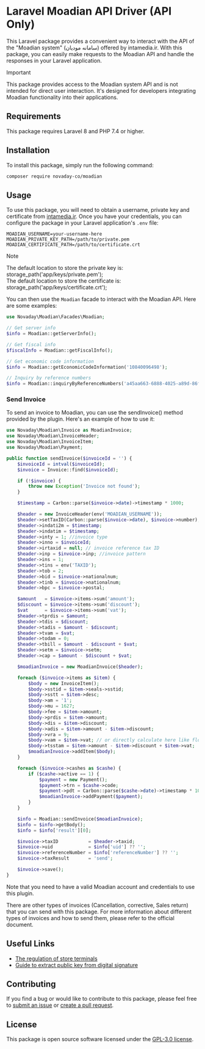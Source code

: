 # Laravel Moadian API Driver (API Only)

This Laravel package provides a convenient way to interact with the API of the "Moadian system" (سامانه مودیان) offered by intamedia.ir. With this package, you can easily make requests to the Moadian API and handle the responses in your Laravel application.

> [!IMPORTANT]
> This package provides access to the Moadian system API and is not intended for direct user interaction. It's designed for developers integrating Moadian functionality into their applications.

## Requirements

This package requires Laravel 8 and PHP 7.4 or higher.

## Installation

To install this package, simply run the following command:
```bash
composer require novaday-co/moadian
```
## Usage

To use this package, you will need to obtain a username, private key and certificate from [intamedia.ir](https://intamedia.ir). Once you have your credentials, you can configure the package in your Laravel application's `.env` file:

```
MOADIAN_USERNAME=your-username-here
MOADIAN_PRIVATE_KEY_PATH=/path/to/private.pem
MOADIAN_CERTIFICATE_PATH=/path/to/certificate.crt
```
> [!NOTE]
> The default location to store the private key is: storage_path('app/keys/private.pem');\
> The default location to store the certificate is: storage_path('app/keys/certificate.crt');

You can then use the `Moadian` facade to interact with the Moadian API. Here are some examples:

```php
use Novaday\Moadian\Facades\Moadian;

// Get server info
$info = Moadian::getServerInfo();

// Get fiscal info
$fiscalInfo = Moadian::getFiscalInfo();

// Get economic code information
$info = Moadian::getEconomicCodeInformation('10840096498');

// Inquiry by reference numbers
$info = Moadian::inquiryByReferenceNumbers('a45aa663-6888-4025-a89d-86fc789672a0');
```

### Send Invoice

To send an invoice to Moadian, you can use the sendInvoice() method provided by the plugin. Here's an example of how to use it:

```php
use Novaday\Moadian\Invoice as MoadianInvoice;
use Novaday\Moadian\InvoiceHeader;
use Novaday\Moadian\InvoiceItem;
use Novaday\Moadian\Payment;

public function sendInvoice($invoiceId = '') {
    $invoiceId = intval($invoiceId);
    $invoice = Invoice::find($invoiceId);

    if (!$invoice) {
        throw new Exception('Invoice not found');
    }

    $timestamp = Carbon::parse($invoice->date)->timestamp * 1000;

    $header = new InvoiceHeader(env('MOADIAN_USERNAME'));
    $header->setTaxID(Carbon::parse($invoice->date), $invoice->number);
    $header->indati2m = $timestamp;
    $header->indatim = $timestamp;
    $header->inty = 1; //invoice type
    $header->inno = $invoiceId;
    $header->irtaxid = null; // invoice reference tax ID
    $header->inp = $invoice->inp; //invoice pattern
    $header->ins = 1;
    $header->tins = env('TAXID');
    $header->tob = 2;
    $header->bid = $invoice->nationalnum;
    $header->tinb = $invoice->nationalnum;
    $header->bpc = $invoice->postal;

    $amount   = $invoice->items->sum('amount');
    $discount = $invoice->items->sum('discount');
    $vat      = $invoice->items->sum('vat');
    $header->tprdis = $amount;
    $header->tdis = $discount;
    $header->tadis = $amount - $discount;
    $header->tvam = $vat;
    $header->todam = 0;
    $header->tbill = $amount - $discount + $vat;
    $header->setm = $invoice->setm;
    $header->cap = $amount - $discount + $vat;

    $moadianInvoice = new MoadianInvoice($header);

    foreach ($invoice->items as $item) {
        $body = new InvoiceItem();
        $body->sstid = $item->seals->sstid;
        $body->sstt = $item->desc;
        $body->am = '1';
        $body->mu = 1627;
        $body->fee = $item->amount;
        $body->prdis = $item->amount;
        $body->dis = $item->discount;
        $body->adis = $item->amount - $item->discount;
        $body->vra = 9;
        $body->vam = $item->vat; // or directly calculate here like floor($body->adis * $body->vra / 100)
        $body->tsstam = $item->amount - $item->discount + $item->vat;
        $moadianInvoice->addItem($body);
    }

    foreach ($invoice->cashes as $cashe) {
        if ($cashe->active == 1) {
            $payment = new Payment();
            $payment->trn = $cashe->code;
            $payment->pdt = Carbon::parse($cashe->date)->timestamp * 1000;
            $moadianInvoice->addPayment($payment);
        }
    }

    $info = Moadian::sendInvoice($moadianInvoice);
    $info = $info->getBody();
    $info = $info['result'][0];

    $invoice->taxID           = $header->taxid;
    $invoice->uid             = $info['uid'] ?? '';
    $invoice->referenceNumber = $info['referenceNumber'] ?? '';
    $invoice->taxResult       = 'send';

    $invoice->save();
}
```

Note that you need to have a valid Moadian account and credentials to use this plugin.

There are other types of invoices (Cancellation, corrective, Sales return) that you can send with this package. For more information about different types of invoices and how to send them, please refer to the official document.

## Useful Links

  * [The regulation of store terminals](https://www.intamedia.ir/The-regulation-of-store-terminals)
  * [Guide to extract public key from digital signature](https://www.intamedia.ir/The-regulation-of-store-terminals/ID/15879/%D8%B1%D8%A7%D9%87%D9%86%D9%85%D8%A7%DB%8C-%D8%A7%D8%B3%D8%AA%D8%AE%D8%B1%D8%A7%D8%AC-%DA%A9%D9%84%DB%8C%D8%AF-%D8%B9%D9%85%D9%88%D9%85%DB%8C-%D8%A7%D8%B2-%D8%A7%D9%85%D8%B6%D8%A7%DB%8C-%D8%AF%DB%8C%D8%AC%DB%8C%D8%AA%D8%A7%D9%84%D9%85%D9%87%D8%B1%D8%B3%D8%A7%D8%B2%D9%85%D8%A7%D9%86%DB%8C-%D9%88-%D8%A8%D8%A7%D8%B1%DA%AF%D8%B0%D8%A7%D8%B1%DB%8C-%D8%A2%D9%86-%D8%AF%D8%B1-%DA%A9%D8%A7%D8%B1%D9%BE%D9%88%D8%B4%D9%87-%D8%B3%D8%A7%D9%85%D8%A7%D9%86%D9%87-%D9%85%D9%88%D8%AF%DB%8C%D8%A7%D9%86)

## Contributing

If you find a bug or would like to contribute to this package, please feel free to [submit an issue](https://github.com/novaday-co/moadian/issues) or [create a pull request](https://github.com/novaday-co/moadian/pulls).

## License

This package is open source software licensed under the [GPL-3.0 license](./LICENSE).

